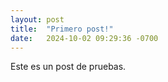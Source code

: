 ```yaml
---
layout: post
title:  "Primero post!"
date:   2024-10-02 09:29:36 -0700
---
```

Este es un post de pruebas.
